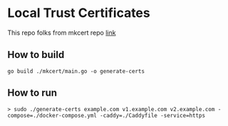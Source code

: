 # Local Trust Certificates
This repo folks from mkcert repo [link](https://github.com/FiloSottile/mkcert)

## How to build
```
go build ./mkcert/main.go -o generate-certs
```

## How to run
```
> sudo ./generate-certs example.com v1.example.com v2.example.com -compose=./docker-compose.yml -caddy=./Caddyfile -service=https
```